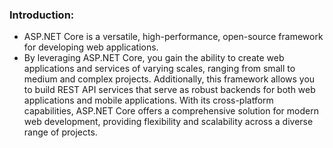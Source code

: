 
### **Introduction**:

- ASP.NET Core is a versatile, high-performance, open-source framework for developing web applications. 
- By leveraging ASP.NET Core, you gain the ability to create web applications and services of varying scales, ranging from small to medium and complex projects. Additionally, this framework allows you to build REST API services that serve as robust backends for both web applications and mobile applications. With its cross-platform capabilities, ASP.NET Core offers a comprehensive solution for modern web development, providing flexibility and scalability across a diverse range of projects.